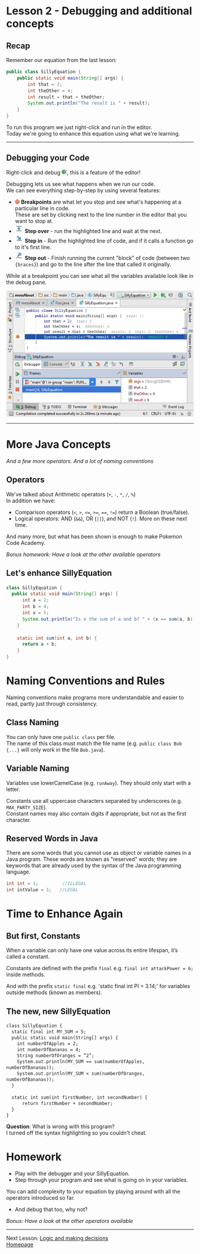# Lesson 2 - Debugging and additional concepts

## Recap
Remember our equation from the last lesson:
```java
public class SillyEquation {
    public static void main(String[] args) {
        int that = 2;
        int theOther = 4;
        int result = that + theOther;
        System.out.println("The result is " + result);
    }
}
```
To run this program we just right-click and run in the editor.  
Today we're going to enhance this equation using what we're learning.

---
## Debugging your Code
Right-click and debug ![debug](assets/intellij/debug.png), this is a feature of the editor!

Debugging lets us see what happens when we run our code.  
We can see everything step-by-step by using several features:
* ![breakpoint](assets/intellij/db_set_breakpoint.png) **Breakpoints** are what let you stop and see what's happening at a particular line in code.  
These are set by clicking next to the line number in the editor that you want to stop at.
* ![step over](assets/intellij/frames_step_over.png) **Step over** - run the highlighted line and wait at the next.
* ![step in](assets/intellij/frames_step_into.png) **Step in** - Run the highlighted line of code, and if it calls a function go to it's first line.
* ![step out](assets/intellij/frames_step_out.png) **Step out** - Finish running the current "block" of code (between two `{braces}`) and go to the line after the line that called it originally.

While at a breakpoint you can see what all the variables available look like in the debug pane.

![debugging example](assets/intellij/debugging.png)

---
# More Java Concepts
*And a few more operators. And a lot of naming conventions*

## Operators
We've talked about Arithmetic operators (`+`, `-`, `*`, `/`, `%`)  
In addition we have:
* Comparison operators (`<`, `>`, `<=`, `>=`, `==`, `!=`) return a  Boolean (true/false).
* Logical operators: AND (`&&`), OR (`||`), and NOT (`!`).
More on these next time.

And many more, but what has been shown is enough to make Pokemon Code Academy.

*Bonus homework: Have a look at the other available operators*

## Let's enhance SillyEquation
```java
class SillyEquation {
  public static void main(String[] args) {
      int a = 2;
      int b = 4;
      int x = 5;
      System.out.println("Is x the sum of a and b? " + (x == sum(a, b)));
    }

    static int sum(int a, int b) {
      return a + b;
    }
}
```

# Naming Conventions and Rules
Naming conventions make programs more understandable and easier to read, partly just through consistency.

## Class Naming
You can only have one `public class` per file.  
The name of this class must match the file name (e.g. `public class Bob {...}` will only work in the file `Bob.java`).

## Variable Naming

Variables use lowerCamelCase (e.g. `runAway`). They should only start with a letter.

Constants use all uppercase characters separated by underscores (e.g. `MAX_PARTY_SIZE`).  
Constant names may also contain digits if appropriate, but not as the first character.

## Reserved Words in Java
There are some words that you cannot use as object or variable names in a Java program. These words are known as "reserved" words; they are keywords that are already used by the syntax of the Java programming language.

```java
int int = 1; 	     //ILLEGAL		
int intValue = 1; 	//LEGAL
```

# Time to Enhance Again
## But first, Constants
When a variable can only have one value across its entire lifespan, it’s called a constant.

Constants are defined with the prefix `final` e.g. `final int attackPower = 6;` inside methods.

And with the prefix `static final` e.g. 'static final int PI = 3.14;' for variables outside methods (known as members).

## The new, new SillyEquation
```
class SillyEquation {
  static final int MY_SUM = 5;
  public static void main(String[] args) {
    int numberOfApples = 2;
    int numberOfBananas = 4;
    String numberOfOranges = ”2”;
    System.out.println(MY_SUM == sum(numberOfApples, numberOfBananas));
    System.out.println(MY_SUM < sum(numberOfOranges, numberOfBananas));
  }

  static int sum(int firstNumber, int secondNumber) {
      return firstNumber + secondNumber;
  }
}
```
**Question**: What is wrong with this program?  
I turned off the syntax highlighting so you couldn't cheat.

# Homework
* Play with the debugger and your SillyEquation.
* Step through your program and see what is going on in your variables.

You can add complexity to your equation by playing around with all the operators introduced so far.
* And debug that too, why not?

*Bonus: Have a look at the other operators available*

---
Next Lesson: [Logic and making decisions](lesson3.md)  
[Homepage](index.md)
